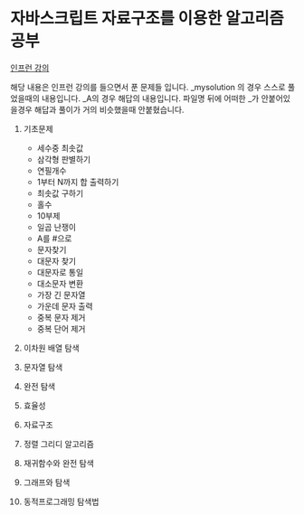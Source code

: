 # 자바스크립트 자료구조를 이용한 알고리즘 공부

[인프런 강의](https://www.inflearn.com/course/%EC%9E%90%EB%B0%94%EC%8A%A4%ED%81%AC%EB%A6%BD%ED%8A%B8-%EC%95%8C%EA%B3%A0%EB%A6%AC%EC%A6%98-%EB%AC%B8%EC%A0%9C%ED%92%80%EC%9D%B4/dashboard)

해당 내용은 인프런 강의를 들으면서 푼 문제들 입니다.
_mysolution 의 경우 스스로 풀었을때의 내용입니다.
_A의 경우 해답의 내용입니다.
파일명 뒤에 어떠한 _가 안붙어있을경우 해답과 풀이가 거의 비슷했을때 안붙혔습니다.

1. 기초문제

    - 세수중 최솟값
    - 삼각형 판별하기
    - 연필개수
    - 1부터 N까지 합 출력하기
    - 최솟값 구하기
    - 홀수
    - 10부제
    - 일곱 난쟁이
    - A를 #으로
    - 문자찾기
    - 대문자 찾기
    - 대문자로 통일
    - 대소문자 변환
    - 가장 긴 문자열
    - 가운데 문자 출력
    - 중복 문자 제거
    - 중복 단어 제거
    
2. 이차원 배열 탐색
3. 문자열 탐색
4. 완전 탐색
5. 효율성
6. 자료구조
7. 정렬 그리디 알고리즘
8. 재귀함수와 완전 탐색
9. 그래프와 탐색
10. 동적프로그래밍 탐색법